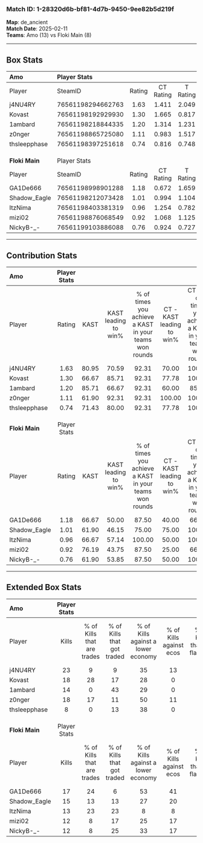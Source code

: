 ### Match ID: 1-28320d6b-bf81-4d7b-9450-9ee82b5d219f  
**Map**: de_ancient  
**Match Date**: 2025-02-11  
**Teams**: Amo (13) vs Floki Main (8)  

---  

## Box Stats  

| **Amo**        | Player Stats      |        |           |          |       |       |       |         |        |      |     |
| :- | :- | :-: | :-: | :-: | :-: | :-: | :-: | :-: | :-: | :-: | :-: |
| Player         | SteamID           | Rating | CT Rating | T Rating | KAST  |  ADR  | Kills | Assists | Deaths | K/D  | HS% |
| j4NU4RY        | 76561198294662763 |  1.63  |   1.411   |  2.049   | 80.95 | 105.7 |  23   |    5    |   13   | 1.77 | 56  |
| Kovast         | 76561198192929930 |  1.30  |   1.665   |  0.817   | 66.67 | 83.9  |  18   |    5    |   11   | 1.64 | 38  |
| 1ambard        | 76561198218844335 |  1.20  |   1.314   |  1.231   | 85.71 | 84.4  |  14   |    5    |   14   | 1.00 | 85  |
| z0nger         | 76561198865725080 |  1.11  |   0.983   |  1.517   | 61.90 | 89.0  |  18   |    6    |   18   | 1.00 | 38  |
| thsleepphase   | 76561198397251618 |  0.74  |   0.816   |  0.748   | 71.43 | 43.3  |   8   |    3    |   13   | 0.62 | 62  |
|                |                   |        |           |          |       |       |       |         |        |      |     |
|                |                   |        |           |          |       |       |       |         |        |      |     |
|                |                   |        |           |          |       |       |       |         |        |      |     |
| **Floki Main** | Player Stats      |        |           |          |       |       |       |         |        |      |     |
| Player         | SteamID           | Rating | CT Rating | T Rating | KAST  |  ADR  | Kills | Assists | Deaths | K/D  | HS% |
| GA1De666       | 76561198998901288 |  1.18  |   0.672   |  1.659   | 66.67 | 93.1  |  17   |    4    |   15   | 1.13 | 47  |
| Shadow_Eagle   | 76561198212073428 |  1.01  |   0.994   |  1.104   | 61.90 | 76.7  |  15   |    2    |   15   | 1.00 | 46  |
| ItzNima        | 76561198403381319 |  0.96  |   1.254   |  0.782   | 66.67 | 71.2  |  13   |    6    |   15   | 0.87 | 76  |
| mizi02         | 76561198876068549 |  0.92  |   1.068   |  1.125   | 76.19 | 65.2  |  12   |    6    |   17   | 0.71 | 58  |
| NickyB-_-      | 76561199103886088 |  0.76  |   0.924   |  0.727   | 61.90 | 67.7  |  12   |    4    |   19   | 0.63 | 58  |
---  

## Contribution Stats  

| **Amo**        | Player Stats |       |                      |                                                        |                           |                                                             |                          |                                                            |
| :- | :-: | :-: | :-: | :-: | :-: | :-: | :-: | :-: |
| Player         |    Rating    | KAST  | KAST leading to win% | % of times you achieve a KAST in your teams won rounds | CT - KAST leading to win% | CT - % of times you achieve a KAST in your teams won rounds | T - KAST leading to win% | T - % of times you achieve a KAST in your teams won rounds |
| j4NU4RY        |     1.63     | 80.95 |        70.59         |                         92.31                          |           70.00           |                           100.00                            |          71.43           |                           83.33                            |
| Kovast         |     1.30     | 66.67 |        85.71         |                         92.31                          |           77.78           |                           100.00                            |          100.00          |                           83.33                            |
| 1ambard        |     1.20     | 85.71 |        66.67         |                         92.31                          |           60.00           |                            85.71                            |          75.00           |                           100.00                           |
| z0nger         |     1.11     | 61.90 |        92.31         |                         92.31                          |          100.00           |                           100.00                            |          83.33           |                           83.33                            |
| thsleepphase   |     0.74     | 71.43 |        80.00         |                         92.31                          |           77.78           |                           100.00                            |          83.33           |                           83.33                            |
|                |              |       |                      |                                                        |                           |                                                             |                          |                                                            |
|                |              |       |                      |                                                        |                           |                                                             |                          |                                                            |
|                |              |       |                      |                                                        |                           |                                                             |                          |                                                            |
| **Floki Main** | Player Stats |       |                      |                                                        |                           |                                                             |                          |                                                            |
| Player         |    Rating    | KAST  | KAST leading to win% | % of times you achieve a KAST in your teams won rounds | CT - KAST leading to win% | CT - % of times you achieve a KAST in your teams won rounds | T - KAST leading to win% | T - % of times you achieve a KAST in your teams won rounds |
| GA1De666       |     1.18     | 66.67 |        50.00         |                         87.50                          |           40.00           |                            66.67                            |          55.56           |                           100.00                           |
| Shadow_Eagle   |     1.01     | 61.90 |        46.15         |                         75.00                          |           75.00           |                           100.00                            |          33.33           |                           60.00                            |
| ItzNima        |     0.96     | 66.67 |        57.14         |                         100.00                         |           50.00           |                           100.00                            |          62.50           |                           100.00                           |
| mizi02         |     0.92     | 76.19 |        43.75         |                         87.50                          |           25.00           |                            66.67                            |          62.50           |                           100.00                           |
| NickyB-_-      |     0.76     | 61.90 |        53.85         |                         87.50                          |           50.00           |                           100.00                            |          57.14           |                           80.00                            |
---  

## Extended Box Stats  

| **Amo**        | Player Stats |                            |                            |                                    |                         |                              |                                 |        |                             |                                     |                          |                               |                            |
| :- | :-: | :-: | :-: | :-: | :-: | :-: | :-: | :-: | :-: | :-: | :-: | :-: | :-: |
| Player         |    Kills     | % of Kills that are trades | % of Kills that got traded | % of Kills against a lower economy | % of Kills against ecos | % of Kills that are flawless | % of Kills that are close duels | Deaths | % of Deaths that get traded | % of Deaths against a lower economy | % of Deaths against ecos | % of Deaths that are flawless | % of Deaths that are close |
| j4NU4RY        |      23      |             9              |             9              |                 35                 |           13            |              61              |                9                |   13   |             15              |                 38                  |            0             |              69               |             8              |
| Kovast         |      18      |             28             |             17             |                 28                 |            0            |              67              |               11                |   11   |              0              |                 18                  |            0             |              73               |             9              |
| 1ambard        |      14      |             0              |             43             |                 29                 |            0            |              57              |               14                |   14   |             21              |                 21                  |            0             |              57               |             7              |
| z0nger         |      18      |             17             |             11             |                 50                 |           11            |              67              |               11                |   18   |             22              |                 28                  |            6             |              61               |             11             |
| thsleepphase   |      8       |             0              |             13             |                 38                 |            0            |              63              |                0                |   13   |             15              |                 31                  |            0             |              77               |             15             |
|                |              |                            |                            |                                    |                         |                              |                                 |        |                             |                                     |                          |                               |                            |
|                |              |                            |                            |                                    |                         |                              |                                 |        |                             |                                     |                          |                               |                            |
|                |              |                            |                            |                                    |                         |                              |                                 |        |                             |                                     |                          |                               |                            |
| **Floki Main** | Player Stats |                            |                            |                                    |                         |                              |                                 |        |                             |                                     |                          |                               |                            |
| Player         |    Kills     | % of Kills that are trades | % of Kills that got traded | % of Kills against a lower economy | % of Kills against ecos | % of Kills that are flawless | % of Kills that are close duels | Deaths | % of Deaths that get traded | % of Deaths against a lower economy | % of Deaths against ecos | % of Deaths that are flawless | % of Deaths that are close |
| GA1De666       |      17      |             24             |             6              |                 53                 |           41            |              82              |                6                |   15   |             13              |                 20                  |            0             |              60               |             20             |
| Shadow_Eagle   |      15      |             13             |             13             |                 27                 |           20            |              60              |               13                |   15   |             13              |                 27                  |            7             |              67               |             7              |
| ItzNima        |      13      |             23             |             23             |                 8                  |            8            |              54              |               15                |   15   |              7              |                 27                  |            7             |              53               |             7              |
| mizi02         |      12      |             8              |             17             |                 25                 |           17            |              67              |                8                |   17   |             41              |                 18                  |            0             |              65               |             6              |
| NickyB-_-      |      12      |             8              |             25             |                 33                 |           17            |              67              |                8                |   19   |             11              |                 26                  |            11            |              68               |             11             |
